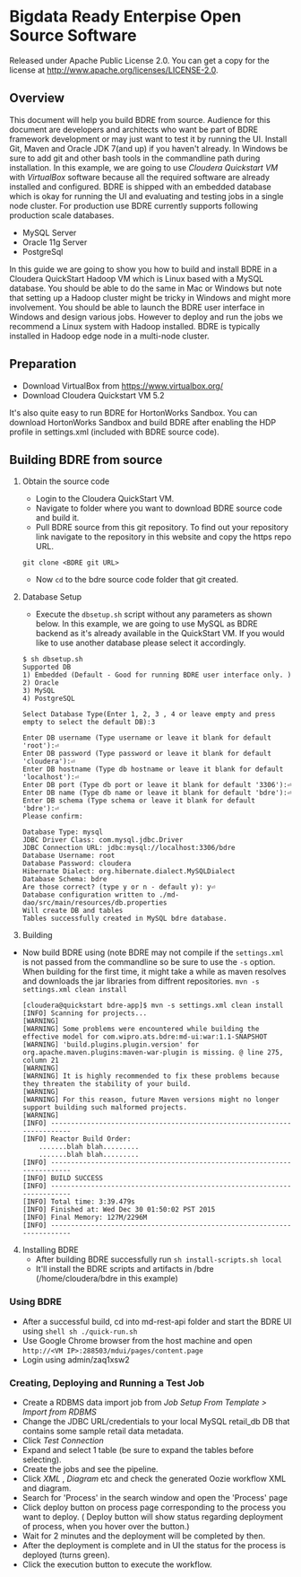 # Bigdata Ready Enterpise Open Source Software 

Released under Apache Public License 2.0. You can get a copy for the license at http://www.apache.org/licenses/LICENSE-2.0.

## Overview

This document will help you build BDRE from source. Audience for this document are developers and architects who want be part of BDRE framework development or may just want to test it by running the UI. Install Git, Maven and Oracle JDK 7(and up) if you haven't already. In Windows be sure to add git and other bash tools in the commandline path during installation. In this example, we are going to use *Cloudera Quickstart VM* with *VirtualBox* software because all the required software are already installed and configured. BDRE is shipped with an embedded database which is okay for running the UI and evaluating and testing jobs in a single node cluster. For production use BDRE currently supports following production scale databases.

  - MySQL Server
  - Oracle 11g Server
  - PostgreSql

 In this guide we are going to show you how to build and install BDRE in a Cloudera QuickStart Hadoop VM which is Linux based with a MySQL database. You should be able to do the same in Mac or Windows but note that setting up a Hadoop cluster might be tricky in Windows and might more involvement. You should be able to launch the BDRE user interface in Windows and design various jobs. However to deploy and run the jobs we recommend a Linux system with Hadoop installed. BDRE is typically installed in Hadoop edge node in a multi-node cluster.


## Preparation

* Download VirtualBox from https://www.virtualbox.org/
* Download Cloudera Quickstart VM 5.2 

It's also quite easy to run BDRE for HortonWorks Sandbox. You can download HortonWorks Sandbox and build BDRE after enabling the HDP profile in settings.xml (included with BDRE source code). 

## Building BDRE from source

1. Obtain the source code
    * Login to the Cloudera QuickStart VM.
    * Navigate to folder where you want to download BDRE source code and build it.
    * Pull BDRE source from this git repository. To find out your repository link navigate to the repository in this website and copy the https repo URL.

    ```git clone <BDRE git URL>```
    * Now ```cd``` to the bdre source code folder that git created.

2. Database Setup 
    * Execute the `dbsetup.sh` script without any parameters as shown below. In this example, we are going to use MySQL as BDRE backend as it's already available in the QuickStart VM. If you would like to use another database please select it accordingly.
    ```shell
    $ sh dbsetup.sh
    Supported DB
    1) Embedded (Default - Good for running BDRE user interface only. )
    2) Oracle
    3) MySQL
    4) PostgreSQL
    
    Select Database Type(Enter 1, 2, 3 , 4 or leave empty and press empty to select the default DB):3
    
    Enter DB username (Type username or leave it blank for default 'root'):⏎
    Enter DB password (Type password or leave it blank for default 'cloudera'):⏎
    Enter DB hostname (Type db hostname or leave it blank for default 'localhost'):⏎
    Enter DB port (Type db port or leave it blank for default '3306'):⏎
    Enter DB name (Type db name or leave it blank for default 'bdre'):⏎
    Enter DB schema (Type schema or leave it blank for default 'bdre'):⏎
    Please confirm:
    
    Database Type: mysql
    JDBC Driver Class: com.mysql.jdbc.Driver
    JDBC Connection URL: jdbc:mysql://localhost:3306/bdre
    Database Username: root
    Database Password: cloudera
    Hibernate Dialect: org.hibernate.dialect.MySQLDialect
    Database Schema: bdre
    Are those correct? (type y or n - default y): y⏎
    Database configuration written to ./md-dao/src/main/resources/db.properties
    Will create DB and tables
    Tables successfully created in MySQL bdre database.
    ```
3. Building
     
* Now build BDRE using (note BDRE may not compile if the `settings.xml` is not passed from the commandline so be sure to use the `-s` option. When building for the first time, it might take a while as maven resolves and downloads the jar libraries from diffrent repositories.
    `mvn -s settings.xml clean install`
    ```shell
    [cloudera@quickstart bdre-app]$ mvn -s settings.xml clean install
    [INFO] Scanning for projects...
    [WARNING]
    [WARNING] Some problems were encountered while building the effective model for com.wipro.ats.bdre:md-ui:war:1.1-SNAPSHOT
    [WARNING] 'build.plugins.plugin.version' for org.apache.maven.plugins:maven-war-plugin is missing. @ line 275, column 21
    [WARNING]
    [WARNING] It is highly recommended to fix these problems because they threaten the stability of your build.
    [WARNING]
    [WARNING] For this reason, future Maven versions might no longer support building such malformed projects.
    [WARNING]
    [INFO] ------------------------------------------------------------------------
    [INFO] Reactor Build Order:
        .......blah blah.........
        .......blah blah.........
    [INFO] ------------------------------------------------------------------------
    [INFO] BUILD SUCCESS
    [INFO] ------------------------------------------------------------------------
    [INFO] Total time: 3:39.479s
    [INFO] Finished at: Wed Dec 30 01:50:02 PST 2015
    [INFO] Final Memory: 127M/2296M
    [INFO] ------------------------------------------------------------------------
    ```
4. Installing BDRE
    * After building BDRE successfully run 
        `sh install-scripts.sh local`
    * It'll install the BDRE scripts and artifacts in <user home>/bdre (/home/cloudera/bdre in this example)
### Using BDRE

* After a successful build, cd into md-rest-api folder and start the BDRE UI using 
```shell sh ./quick-run.sh```
* Use Google Chrome browser from the host machine and open `http://<VM IP>:288503/mdui/pages/content.page`
* Login using admin/zaq1xsw2

### Creating, Deploying and Running a Test Job

* Create a RDBMS data import job from *Job Setup From Template > Import from RDBMS*
* Change the JDBC URL/credentials to your local MySQL retail_db DB that contains some sample retail data metadata.
* Click *Test Connection*
* Expand and select 1 table (be sure to expand the tables before selecting).
* Create the jobs and see the pipeline.
* Click *XML* , *Diagram* etc and check the generated Oozie workflow XML and diagram.
* Search for 'Process' in the search window and open the 'Process' page
* Click deploy button on process page corresponding to the process you want to deploy. ( Deploy button will show status regarding deployment of process, when you hover over the button.)
* Wait for 2 minutes and the deployment will be completed by then.
* After the deployment is complete and in UI the status for the process is deployed (turns green).
* Click the execution button to execute the workflow.


